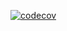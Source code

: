 [![codecov](https://codecov.io/github/asgerbabayev/UnitTest_Example/graph/badge.svg?token=VN8ZLQFPV1)](https://codecov.io/github/asgerbabayev/UnitTest_Example)
